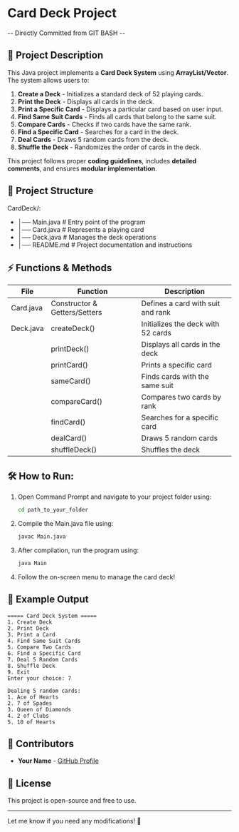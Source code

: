 # Card Deck Project

-- Directly Committed from GIT BASH --

## 📖 Project Description

This Java project implements a **Card Deck System** using **ArrayList/Vector**. The system allows users to:

1. **Create a Deck** - Initializes a standard deck of 52 playing cards.
2. **Print the Deck** - Displays all cards in the deck.
3. **Print a Specific Card** - Displays a particular card based on user input.
4. **Find Same Suit Cards** - Finds all cards that belong to the same suit.
5. **Compare Cards** - Checks if two cards have the same rank.
6. **Find a Specific Card** - Searches for a card in the deck.
7. **Deal Cards** - Draws 5 random cards from the deck.
8. **Shuffle the Deck** - Randomizes the order of cards in the deck.

This project follows proper **coding guidelines**, includes **detailed comments**, and ensures **modular implementation**.

## 📂 Project Structure

CardDeck/:
- │── Main.java            # Entry point of the program
- │── Card.java            # Represents a playing card
- │── Deck.java            # Manages the deck operations
- │── README.md            # Project documentation and instructions

## ⚡ Functions & Methods

| File     | Function         | Description |
|----------|----------------|-------------|
| Card.java | Constructor & Getters/Setters | Defines a card with suit and rank |
| Deck.java | createDeck()   | Initializes the deck with 52 cards |
|          | printDeck()    | Displays all cards in the deck |
|          | printCard()    | Prints a specific card |
|          | sameCard()     | Finds cards with the same suit |
|          | compareCard()  | Compares two cards by rank |
|          | findCard()     | Searches for a specific card |
|          | dealCard()     | Draws 5 random cards |
|          | shuffleDeck()  | Shuffles the deck |

## 🛠️ **How to Run**:

1. Open Command Prompt and navigate to your project folder using:
   ```sh
   cd path_to_your_folder
   ```
2. Compile the Main.java file using:
   ```sh
   javac Main.java
   ```
3. After compilation, run the program using:
   ```sh
   java Main
   ```
4. Follow the on-screen menu to manage the card deck!

## 📌 Example Output

```
===== Card Deck System =====
1. Create Deck
2. Print Deck
3. Print a Card
4. Find Same Suit Cards
5. Compare Two Cards
6. Find a Specific Card
7. Deal 5 Random Cards
8. Shuffle Deck
9. Exit
Enter your choice: 7

Dealing 5 random cards:
1. Ace of Hearts
2. 7 of Spades
3. Queen of Diamonds
4. 2 of Clubs
5. 10 of Hearts
```

## 📜 Contributors

- **Your Name** - [GitHub Profile](https://github.com/Arjun-57561)

## 📄 License

This project is open-source and free to use.

---
Let me know if you need any modifications! 🚀

